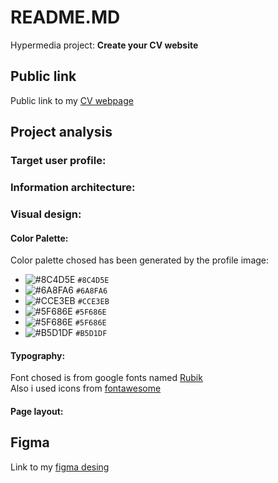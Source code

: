 # README.MD
Hypermedia project: **Create your CV website**

## Public link
Public link to my [CV webpage](https://oleksandrarman.github.io/)

## Project analysis
### Target user profile:
### Information architecture:
### Visual design:
#### Color Palette:
Color palette chosed has been generated by the profile image:
- ![#8C4D5E](https://readme-swatches.vercel.app/8C4D5E) `#8C4D5E`
- ![#6A8FA6](https://readme-swatches.vercel.app/6A8FA6) `#6A8FA6`
- ![#CCE3EB](https://readme-swatches.vercel.app/CCE3EB) `#CCE3EB`
- ![#5F686E](https://readme-swatches.vercel.app/5F686E) `#5F686E`
- ![#5F686E](https://readme-swatches.vercel.app/5F686E) `#5F686E`
- ![#B5D1DF](https://readme-swatches.vercel.app/B5D1DF) `#B5D1DF`

#### Typography:
Font chosed is from google fonts named [Rubik](https://fonts.google.com/specimen/Rubik?query=rubik)  
Also i used icons from [fontawesome](https://fontawesome.com/v4/icons/)

#### Page layout:

## Figma
Link to my [figma desing](https://oleksandrarman.github.io/)
